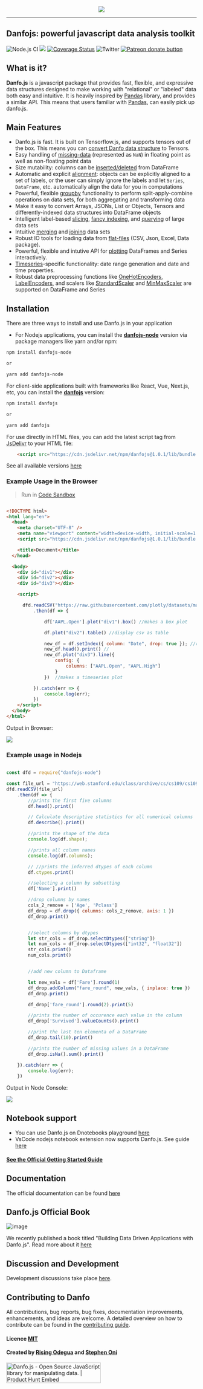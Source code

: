 
<div align="center">
  <img src="assets/logo.png"><br>
</div>

-----------------

## Danfojs: powerful javascript data analysis toolkit 
![Node.js CI](https://github.com/opensource9ja/danfojs/workflows/Node.js%20CI/badge.svg?branch=master)
[![](https://data.jsdelivr.com/v1/package/npm/danfojs/badge?style=rounded)](https://www.jsdelivr.com/package/npm/danfojs)
[![Coverage Status](https://coveralls.io/repos/github/opensource9ja/danfojs/badge.svg)](https://coveralls.io/github/opensource9ja/danfojs)
![Twitter](https://img.shields.io/twitter/url?style=social&url=https%3A%2F%2Ftwitter.com%2FDanfoJs) 
<span class="badge-patreon"><a href="https://www.patreon.com/bePatron?u=40496758" title="Donate to this project using Patreon"><img src="https://img.shields.io/badge/patreon-donate-yellow.svg" alt="Patreon donate button" /></a></span>


## What is it?

**Danfo.js** is a javascript package that provides fast, flexible, and expressive data
structures designed to make working with "relational" or "labeled" data both
easy and intuitive. It is heavily inspired by [Pandas](https://pandas.pydata.org/pandas-docs/stable/) library, and provides a similar API. This means that users familiar with [Pandas](https://pandas.pydata.org/pandas-docs/stable/), can easily pick up danfo.js. 

## Main Features

  - Danfo.js is fast. It is built on Tensorflow.js, and supports tensors out of the box. This means you can [convert Danfo data structure](https://danfo.jsdata.org/api-reference/dataframe/dataframe.tensor) to Tensors.
  - Easy handling of [missing-data](https://danfo.jsdata.org/getting-started#missing-data) (represented as
    `NaN`) in floating point as well as non-floating point data
  - Size mutability: columns can be [inserted/deleted](https://danfo.jsdata.org/api-reference/dataframe#combining-comparing-joining-merging) from DataFrame
  - Automatic and explicit [alignment](https://danfo.jsdata.org/api-reference/dataframe#reindexing-selection-label-manipulation): objects can
    be explicitly aligned to a set of labels, or the user can simply
    ignore the labels and let `Series`, `DataFrame`, etc. automatically
    align the data for you in computations
  - Powerful, flexible [groupby](https://danfo.jsdata.org/api-reference/groupby) functionality to perform
    split-apply-combine operations on data sets, for both aggregating
    and transforming data
  - Make it easy to convert Arrays, JSONs, List or Objects, Tensors and 
    differently-indexed data structures
    into DataFrame objects
  - Intelligent label-based [slicing](https://danfo.jsdata.org/api-reference/dataframe/danfo.dataframe.loc), [fancy indexing](https://danfo.jsdata.org/api-reference/dataframe/danfo.dataframe.iloc), and [querying](https://danfo.jsdata.org/api-reference/dataframe/danfo.dataframe.query) of
    large data sets
  - Intuitive [merging](https://danfo.jsdata.org/api-reference/general-functions/danfo.merge) and [joining](https://danfo.jsdata.org/api-reference/general-functions/danfo.concat) data
    sets
  - Robust IO tools for loading data from [flat-files](https://danfo.jsdata.org/api-reference/input-output)
    (CSV, Json, Excel, Data package).
  - Powerful, flexible and intutive API for [plotting](https://danfo.jsdata.org/api-reference/plotting) DataFrames and Series interactively.
  - [Timeseries](https://danfo.jsdata.org/api-reference/series#accessors)-specific functionality: date range
    generation and date and time properties. 
  - Robust data preprocessing functions like [OneHotEncoders](https://danfo.jsdata.org/api-reference/general-functions/danfo.onehotencoder), [LabelEncoders](https://danfo.jsdata.org/api-reference/general-functions/danfo.labelencoder), and scalers like [StandardScaler](https://danfo.jsdata.org/api-reference/general-functions/danfo.standardscaler) and [MinMaxScaler](https://danfo.jsdata.org/api-reference/general-functions/danfo.minmaxscaler) are supported on DataFrame and Series


## Installation
There are three ways to install and use Danfo.js in your application
* For Nodejs applications, you can install the [__danfojs-node__]() version via package managers like yarn and/or npm:

```bash
npm install danfojs-node

or

yarn add danfojs-node
```
For client-side applications built with frameworks like React, Vue, Next.js, etc, you can install the [__danfojs__]() version:

```bash
npm install danfojs

or

yarn add danfojs
```

For use directly in HTML files, you can add the latest script tag from [JsDelivr](https://www.jsdelivr.com/package/npm/danfojs) to your HTML file:

```html
    <script src="https://cdn.jsdelivr.net/npm/danfojs@1.0.1/lib/bundle.js"></script>
```
See all available versions [here](https://www.jsdelivr.com/package/npm/danfojs)

### Example Usage in the Browser

> Run in [Code Sandbox](https://codepen.io/risingodegua/pen/bGwPGMG)

```html

<!DOCTYPE html>
<html lang="en">
  <head>
    <meta charset="UTF-8" />
    <meta name="viewport" content="width=device-width, initial-scale=1.0" />
    <script src="https://cdn.jsdelivr.net/npm/danfojs@1.0.1/lib/bundle.js"></script>

    <title>Document</title>
  </head>

  <body>
    <div id="div1"></div>
    <div id="div2"></div>
    <div id="div3"></div>

    <script>

      dfd.readCSV("https://raw.githubusercontent.com/plotly/datasets/master/finance-charts-apple.csv")
          .then(df => {

              df['AAPL.Open'].plot("div1").box() //makes a box plot

              df.plot("div2").table() //display csv as table

              new_df = df.setIndex({ column: "Date", drop: true }); //resets the index to Date column
              new_df.head().print() //
              new_df.plot("div3").line({
                  config: {
                      columns: ["AAPL.Open", "AAPL.High"]
                  }
              })  //makes a timeseries plot

          }).catch(err => {
              console.log(err);
          })
    </script>
  </body>
</html>

```

Output in Browser:

![](assets/browser-out.gif)

### Example usage in Nodejs

```javascript

const dfd = require("danfojs-node")

const file_url = "https://web.stanford.edu/class/archive/cs/cs109/cs109.1166/stuff/titanic.csv"
dfd.readCSV(file_url)
    .then(df => {
        //prints the first five columns
        df.head().print()

        // Calculate descriptive statistics for all numerical columns
        df.describe().print()

        //prints the shape of the data
        console.log(df.shape);

        //prints all column names
        console.log(df.columns);

        // //prints the inferred dtypes of each column
        df.ctypes.print()

        //selecting a column by subsetting
        df['Name'].print()

        //drop columns by names
        cols_2_remove = ['Age', 'Pclass']
        df_drop = df.drop({ columns: cols_2_remove, axis: 1 })
        df_drop.print()


        //select columns by dtypes
        let str_cols = df_drop.selectDtypes(["string"])
        let num_cols = df_drop.selectDtypes(["int32", "float32"])
        str_cols.print()
        num_cols.print()


        //add new column to Dataframe

        let new_vals = df['Fare'].round(1)
        df_drop.addColumn("fare_round", new_vals, { inplace: true })
        df_drop.print()

        df_drop['fare_round'].round(2).print(5)

        //prints the number of occurence each value in the column
        df_drop['Survived'].valueCounts().print()

        //print the last ten elementa of a DataFrame
        df_drop.tail(10).print()

        //prints the number of missing values in a DataFrame
        df_drop.isNa().sum().print()

    }).catch(err => {
        console.log(err);
    })


```
Output in Node Console:

![](assets/node-rec.gif)
## Notebook support
* You can use Danfo.js on Dnotebooks playground [here](https://playnotebook.jsdata.org/demo)
* VsCode nodejs notebook extension now supports Danfo.js. See guide [here](https://marketplace.visualstudio.com/items?itemName=donjayamanne.typescript-notebook)

#### [See the Official Getting Started Guide](https://danfo.jsdata.org/getting-started)

## Documentation
The official documentation can be found [here](https://danfo.jsdata.org)

## Danfo.js Official Book

![image](https://user-images.githubusercontent.com/29900845/134811659-25ff6b05-8e0d-415f-a60c-03ab1d33fd71.jpeg)


We recently published a book titled "Building Data Driven Applications with Danfo.js". Read more about it [here](https://danfo.jsdata.org/building-data-driven-applications-with-danfo.js-book)

## Discussion and Development
Development discussions take place [here](https://github.com/opensource9ja/danfojs/discussions). 

## Contributing to Danfo
All contributions, bug reports, bug fixes, documentation improvements, enhancements, and ideas are welcome. A detailed overview on how to contribute can be found in the [contributing guide](https://danfo.jsdata.org/contributing-guide).

#### Licence [MIT](https://github.com/opensource9ja/danfojs/blob/master/LICENCE)

#### Created by [Rising Odegua](https://github.com/risenW) and [Stephen Oni](https://github.com/steveoni)

<a href="https://www.producthunt.com/posts/danfo-js?utm_source=badge-featured&utm_medium=badge&utm_souce=badge-danfo-js" target="_blank"><img src="https://api.producthunt.com/widgets/embed-image/v1/featured.svg?post_id=233871&theme=light" alt="Danfo.js - Open Source JavaScript library for manipulating data. | Product Hunt Embed" style="width: 250px; height: 54px;" width="250px" height="54px" /></a>